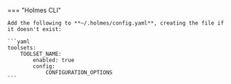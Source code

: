 === "Holmes CLI"

    Add the following to **~/.holmes/config.yaml**, creating the file if it doesn't exist:

    ```yaml
    toolsets:
        TOOLSET_NAME:
            enabled: true
            config:
                CONFIGURATION_OPTIONS
    ```
